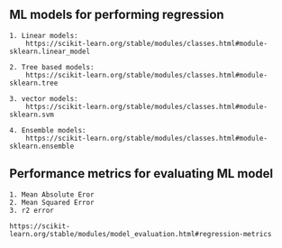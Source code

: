 ## ML models for performing regression

    1. Linear models:
        https://scikit-learn.org/stable/modules/classes.html#module-sklearn.linear_model
     
    2. Tree based models:
        https://scikit-learn.org/stable/modules/classes.html#module-sklearn.tree
        
    3. vector models:
        https://scikit-learn.org/stable/modules/classes.html#module-sklearn.svm
        
    4. Ensemble models:
        https://scikit-learn.org/stable/modules/classes.html#module-sklearn.ensemble
     
     
## Performance metrics for evaluating ML model
    
    1. Mean Absolute Eror
    2. Mean Squared Error
    3. r2 error
    
    https://scikit-learn.org/stable/modules/model_evaluation.html#regression-metrics